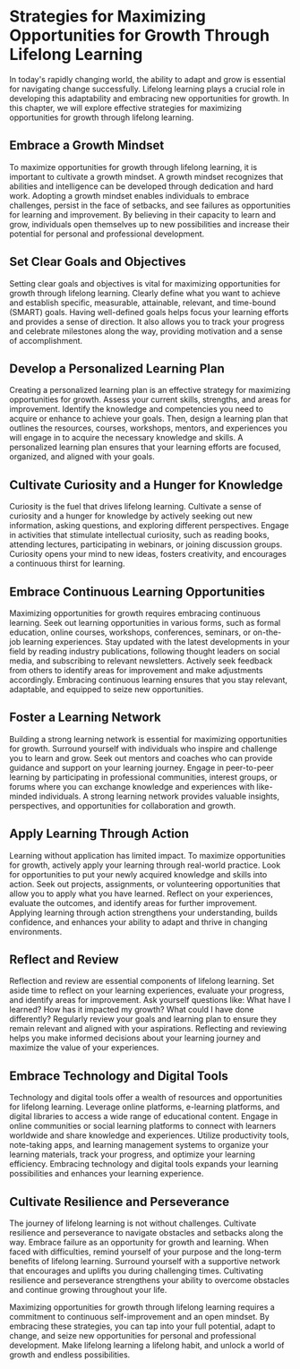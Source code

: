 Strategies for Maximizing Opportunities for Growth Through Lifelong Learning
========================================================================================

In today's rapidly changing world, the ability to adapt and grow is essential for navigating change successfully. Lifelong learning plays a crucial role in developing this adaptability and embracing new opportunities for growth. In this chapter, we will explore effective strategies for maximizing opportunities for growth through lifelong learning.

Embrace a Growth Mindset
------------------------

To maximize opportunities for growth through lifelong learning, it is important to cultivate a growth mindset. A growth mindset recognizes that abilities and intelligence can be developed through dedication and hard work. Adopting a growth mindset enables individuals to embrace challenges, persist in the face of setbacks, and see failures as opportunities for learning and improvement. By believing in their capacity to learn and grow, individuals open themselves up to new possibilities and increase their potential for personal and professional development.

Set Clear Goals and Objectives
------------------------------

Setting clear goals and objectives is vital for maximizing opportunities for growth through lifelong learning. Clearly define what you want to achieve and establish specific, measurable, attainable, relevant, and time-bound (SMART) goals. Having well-defined goals helps focus your learning efforts and provides a sense of direction. It also allows you to track your progress and celebrate milestones along the way, providing motivation and a sense of accomplishment.

Develop a Personalized Learning Plan
------------------------------------

Creating a personalized learning plan is an effective strategy for maximizing opportunities for growth. Assess your current skills, strengths, and areas for improvement. Identify the knowledge and competencies you need to acquire or enhance to achieve your goals. Then, design a learning plan that outlines the resources, courses, workshops, mentors, and experiences you will engage in to acquire the necessary knowledge and skills. A personalized learning plan ensures that your learning efforts are focused, organized, and aligned with your goals.

Cultivate Curiosity and a Hunger for Knowledge
----------------------------------------------

Curiosity is the fuel that drives lifelong learning. Cultivate a sense of curiosity and a hunger for knowledge by actively seeking out new information, asking questions, and exploring different perspectives. Engage in activities that stimulate intellectual curiosity, such as reading books, attending lectures, participating in webinars, or joining discussion groups. Curiosity opens your mind to new ideas, fosters creativity, and encourages a continuous thirst for learning.

Embrace Continuous Learning Opportunities
-----------------------------------------

Maximizing opportunities for growth requires embracing continuous learning. Seek out learning opportunities in various forms, such as formal education, online courses, workshops, conferences, seminars, or on-the-job learning experiences. Stay updated with the latest developments in your field by reading industry publications, following thought leaders on social media, and subscribing to relevant newsletters. Actively seek feedback from others to identify areas for improvement and make adjustments accordingly. Embracing continuous learning ensures that you stay relevant, adaptable, and equipped to seize new opportunities.

Foster a Learning Network
-------------------------

Building a strong learning network is essential for maximizing opportunities for growth. Surround yourself with individuals who inspire and challenge you to learn and grow. Seek out mentors and coaches who can provide guidance and support on your learning journey. Engage in peer-to-peer learning by participating in professional communities, interest groups, or forums where you can exchange knowledge and experiences with like-minded individuals. A strong learning network provides valuable insights, perspectives, and opportunities for collaboration and growth.

Apply Learning Through Action
-----------------------------

Learning without application has limited impact. To maximize opportunities for growth, actively apply your learning through real-world practice. Look for opportunities to put your newly acquired knowledge and skills into action. Seek out projects, assignments, or volunteering opportunities that allow you to apply what you have learned. Reflect on your experiences, evaluate the outcomes, and identify areas for further improvement. Applying learning through action strengthens your understanding, builds confidence, and enhances your ability to adapt and thrive in changing environments.

Reflect and Review
------------------

Reflection and review are essential components of lifelong learning. Set aside time to reflect on your learning experiences, evaluate your progress, and identify areas for improvement. Ask yourself questions like: What have I learned? How has it impacted my growth? What could I have done differently? Regularly review your goals and learning plan to ensure they remain relevant and aligned with your aspirations. Reflecting and reviewing helps you make informed decisions about your learning journey and maximize the value of your experiences.

Embrace Technology and Digital Tools
------------------------------------

Technology and digital tools offer a wealth of resources and opportunities for lifelong learning. Leverage online platforms, e-learning platforms, and digital libraries to access a wide range of educational content. Engage in online communities or social learning platforms to connect with learners worldwide and share knowledge and experiences. Utilize productivity tools, note-taking apps, and learning management systems to organize your learning materials, track your progress, and optimize your learning efficiency. Embracing technology and digital tools expands your learning possibilities and enhances your learning experience.

Cultivate Resilience and Perseverance
-------------------------------------

The journey of lifelong learning is not without challenges. Cultivate resilience and perseverance to navigate obstacles and setbacks along the way. Embrace failure as an opportunity for growth and learning. When faced with difficulties, remind yourself of your purpose and the long-term benefits of lifelong learning. Surround yourself with a supportive network that encourages and uplifts you during challenging times. Cultivating resilience and perseverance strengthens your ability to overcome obstacles and continue growing throughout your life.

Maximizing opportunities for growth through lifelong learning requires a commitment to continuous self-improvement and an open mindset. By embracing these strategies, you can tap into your full potential, adapt to change, and seize new opportunities for personal and professional development. Make lifelong learning a lifelong habit, and unlock a world of growth and endless possibilities.
